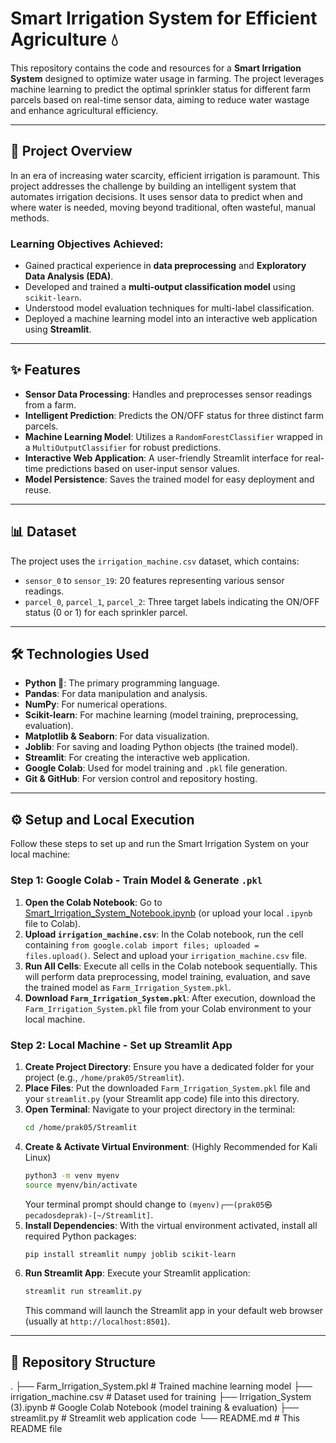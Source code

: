 # Smart Irrigation System for Efficient Agriculture 💧

This repository contains the code and resources for a **Smart Irrigation System** designed to optimize water usage in farming. The project leverages machine learning to predict the optimal sprinkler status for different farm parcels based on real-time sensor data, aiming to reduce water wastage and enhance agricultural efficiency.

---

## 🚀 Project Overview

In an era of increasing water scarcity, efficient irrigation is paramount. This project addresses the challenge by building an intelligent system that automates irrigation decisions. It uses sensor data to predict when and where water is needed, moving beyond traditional, often wasteful, manual methods.

### Learning Objectives Achieved:
* Gained practical experience in **data preprocessing** and **Exploratory Data Analysis (EDA)**.
* Developed and trained a **multi-output classification model** using `scikit-learn`.
* Understood model evaluation techniques for multi-label classification.
* Deployed a machine learning model into an interactive web application using **Streamlit**.

---

## ✨ Features

* **Sensor Data Processing**: Handles and preprocesses sensor readings from a farm.
* **Intelligent Prediction**: Predicts the ON/OFF status for three distinct farm parcels.
* **Machine Learning Model**: Utilizes a `RandomForestClassifier` wrapped in a `MultiOutputClassifier` for robust predictions.
* **Interactive Web Application**: A user-friendly Streamlit interface for real-time predictions based on user-input sensor values.
* **Model Persistence**: Saves the trained model for easy deployment and reuse.

---

## 📊 Dataset

The project uses the `irrigation_machine.csv` dataset, which contains:
* `sensor_0` to `sensor_19`: 20 features representing various sensor readings.
* `parcel_0`, `parcel_1`, `parcel_2`: Three target labels indicating the ON/OFF status (0 or 1) for each sprinkler parcel.

---

## 🛠️ Technologies Used

* **Python 🐍**: The primary programming language.
* **Pandas**: For data manipulation and analysis.
* **NumPy**: For numerical operations.
* **Scikit-learn**: For machine learning (model training, preprocessing, evaluation).
* **Matplotlib & Seaborn**: For data visualization.
* **Joblib**: For saving and loading Python objects (the trained model).
* **Streamlit**: For creating the interactive web application.
* **Google Colab**: Used for model training and `.pkl` file generation.
* **Git & GitHub**: For version control and repository hosting.

---

## ⚙️ Setup and Local Execution

Follow these steps to set up and run the Smart Irrigation System on your local machine:

### Step 1: Google Colab - Train Model & Generate `.pkl`

1.  **Open the Colab Notebook**: Go to [Smart_Irrigation_System_Notebook.ipynb](https://colab.research.google.com/github/RGS-AI/AICTE_Internships/blob/main/2025/July_2025/Smart_Irrigation/Irrigation_System%20(3).ipynb) (or upload your local `.ipynb` file to Colab).
2.  **Upload `irrigation_machine.csv`**: In the Colab notebook, run the cell containing `from google.colab import files; uploaded = files.upload()`. Select and upload your `irrigation_machine.csv` file.
3.  **Run All Cells**: Execute all cells in the Colab notebook sequentially. This will perform data preprocessing, model training, evaluation, and save the trained model as `Farm_Irrigation_System.pkl`.
4.  **Download `Farm_Irrigation_System.pkl`**: After execution, download the `Farm_Irrigation_System.pkl` file from your Colab environment to your local machine.

### Step 2: Local Machine - Set up Streamlit App

1.  **Create Project Directory**: Ensure you have a dedicated folder for your project (e.g., `/home/prak05/Streamlit`).
2.  **Place Files**: Put the downloaded `Farm_Irrigation_System.pkl` file and your `streamlit.py` (your Streamlit app code) file into this directory.
3.  **Open Terminal**: Navigate to your project directory in the terminal:
    ```bash
    cd /home/prak05/Streamlit
    ```
4.  **Create & Activate Virtual Environment**: (Highly Recommended for Kali Linux)
    ```bash
    python3 -m venv myenv
    source myenv/bin/activate
    ```
    Your terminal prompt should change to `(myenv)┌──(prak05㉿pecadosdeprak)-[~/Streamlit]`.
5.  **Install Dependencies**: With the virtual environment activated, install all required Python packages:
    ```bash
    pip install streamlit numpy joblib scikit-learn
    ```
6.  **Run Streamlit App**: Execute your Streamlit application:
    ```bash
    streamlit run streamlit.py
    ```
    This command will launch the Streamlit app in your default web browser (usually at `http://localhost:8501`).

---

## 📂 Repository Structure

.
├── Farm_Irrigation_System.pkl  # Trained machine learning model
├── irrigation_machine.csv      # Dataset used for training
├── Irrigation_System (3).ipynb # Google Colab Notebook (model training & evaluation)
├── streamlit.py                # Streamlit web application code
└── README.md                   # This README file
